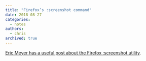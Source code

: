 ```yaml
---
title: "Firefox’s :screenshot command"
date: 2018-08-27
categories:
  - notes
authors:
  - chris
archived: true
---
```


[Eric Meyer has a useful post about the Firefox :screenshot utility](https://meyerweb.com/eric/thoughts/2018/08/24/firefoxs-screenshot-command-2018/).
